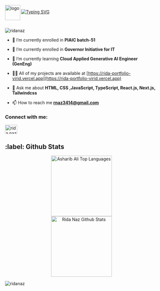 <Image src="/Ridalogo.png" alt="logo" width="50" height="50" align="left"/>

[![Typing SVG](https://readme-typing-svg.demolab.com?font=Roboto+Slab&weight=500&size=25&duration=4000&pause=500&color=FF8000&center=true&vCenter=true&width=665&height=55&lines=%E2%9C%A8Hey%2C+I'm+Rida+Naz%E2%9C%A8;%E2%9C%A8Passionate+Developer,+Designer,+Marketer%E2%9C%A8;%E2%9C%A8Switching+the+Web2+users+to+Web3%E2%9C%A8;%E2%9C%A8Building+%26+Empowering+the+Community%E2%9C%A8;%E2%9C%A8Follow+to+Become+a+Web3+Developer%E2%9C%A8)](https://git.io/typing-svg)

<br/>
<p align="left"> <img src="https://komarev.com/ghpvc/?username=ridanaz&label=Profile%20views&color=0e75b6&style=flat" alt="ridanaz" /> </p>

- 🔭 I’m currently enrolled in **PIAIC batch-51**

- 👯 I’m currently enrolled in **Governor Initiative for IT**
  
- 🌱 I’m currently learning **Cloud Applied Generative AI Engineer (GenEng)**

- 👨‍💻 All of my projects are available at [https://rida-portfolio-virid.vercel.app](https://rida-portfolio-virid.vercel.app)

- 💬 Ask me about **HTML, CSS ,JavaScript, TypeScript, React.js, Next.js, Tailwindcss**

- 📫 How to reach me **rnaz3414@gmail.com**

<h3 align="left">Connect with me:</h3>
<p align="left">
<a href="https://linkedin.com/in/ridanaz67" target="blank"><img align="center" src="https://raw.githubusercontent.com/rahuldkjain/github-profile-readme-generator/master/src/images/icons/Social/linked-in-alt.svg" alt="rida naz" height="30" width="40" /></a>
</p>

<h2>:label: Github Stats</h2>

<div align="center">
    <a href="#"><img alt="Asharib Ali Top Languages" src="https://github-readme-stats.vercel.app/api/top-langs/?username=RidaNaz&langs_count=10&layout=compact&theme=react&hide_border=true&bg_color=0D1117&title_color=F0DB4F&icon_color=F0DB4F" height="200px" /></a>
    <br>
    <a href="#"><img alt="Rida Naz Github Stats" src="https://github-readme-stats.vercel.app/api?username=RidaNaz&show_icons=true&include_all_commits=true&count_private=true&theme=react&hide_border=true&bg_color=0D1117&title_color=F0DB4F&icon_color=F0DB4F" height="200px" /></a>
    <br>
</div>

<p><img align="center" src="https://github-readme-streak-stats.herokuapp.com/?user=ridanaz&" alt="ridanaz" /></p>
